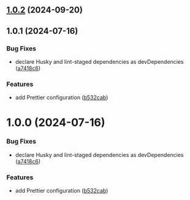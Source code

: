 ## [1.0.2](https://github.com/javalce/prettier-config/compare/v1.0.1...v1.0.2) (2024-09-20)

## 1.0.1 (2024-07-16)

### Bug Fixes

- declare Husky and lint-staged dependencies as devDependencies ([a7418c6](https://github.com/javalce/prettier-config/commit/a7418c6cba146ff58c282cee68bcf3c1c0530ca0))

### Features

- add Prettier configuration ([b532cab](https://github.com/javalce/prettier-config/commit/b532cab0d222602e8ddd5718d041f628417fe411))

# 1.0.0 (2024-07-16)

### Bug Fixes

- declare Husky and lint-staged dependencies as devDependencies ([a7418c6](https://github.com/javalce/prettier-config/commit/a7418c6cba146ff58c282cee68bcf3c1c0530ca0))

### Features

- add Prettier configuration ([b532cab](https://github.com/javalce/prettier-config/commit/b532cab0d222602e8ddd5718d041f628417fe411))
